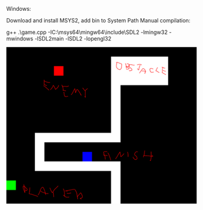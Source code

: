 
Windows:

Download and install MSYS2, add bin to System Path
Manual compilation:

g++ .\game.cpp -IC\:\msys64\mingw64\include\SDL2 -lmingw32 -mwindows -lSDL2main -lSDL2 -lopengl32


![Screenshot](picture.PNG)
